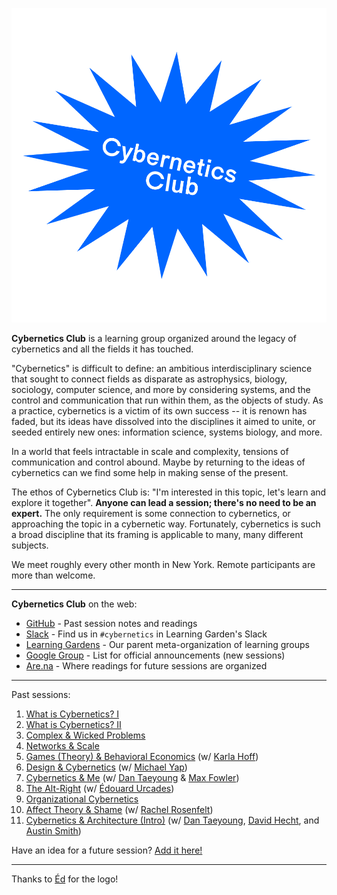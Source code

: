 ![](cc.png)

**Cybernetics Club** is a learning group organized around the legacy of cybernetics and all the fields it has touched.

"Cybernetics" is difficult to define: an ambitious interdisciplinary science that sought to connect fields as disparate as astrophysics, biology, sociology, computer science, and more by considering systems, and the control and communication that run within them, as the objects of study. As a practice, cybernetics is a victim of its own success -- it is renown has faded, but its ideas have dissolved into the disciplines it aimed to unite, or seeded entirely new ones: information science, systems biology, and more.

In a world that feels intractable in scale and complexity, tensions of communication and control abound. Maybe by returning to the ideas of cybernetics can we find some help in making sense of the present.

The ethos of Cybernetics Club is: "I'm interested in this topic, let's learn and explore it together". **Anyone can lead a session; there's no need to be an expert.** The only requirement is some connection to cybernetics, or approaching the topic in a cybernetic way. Fortunately, cybernetics is such a broad discipline that its framing is applicable to many, many different subjects.

We meet roughly every other month in New York. Remote participants are more than welcome.

---

**Cybernetics Club** on the web:

  - [GitHub](https://github.com/learning-gardens/cybernetics-club) \- Past session notes and readings
  - [Slack](https://lg-slack-automate.herokuapp.com/) \- Find us in `#cybernetics` in Learning Garden's Slack
  - [Learning Gardens](http://learning-gardens.co/) \- Our parent meta-organization of learning groups
  - [Google Group](https://groups.google.com/forum/#%21forum/cybernetics-club) \- List for official announcements (new sessions)
  - [Are.na](https://are.na/sam-hart/cybernetics-club) \- Where readings for future sessions are organized

---

Past sessions:

  1. [What is Cybernetics? I](https://github.com/learning-gardens/cybernetics-club/tree/master/reading/session-1)
  2. [What is Cybernetics? II](https://github.com/learning-gardens/cybernetics-club/tree/master/reading/session-2)
  3. [Complex & Wicked Problems](https://github.com/learning-gardens/cybernetics-club/tree/master/reading/session-3)
  4. [Networks & Scale](https://github.com/learning-gardens/cybernetics-club/tree/master/reading/session-4)
  5. [Games (Theory) & Behavioral Economics](https://github.com/learning-gardens/cybernetics-club/tree/master/reading/session-5) (w/ [Karla Hoff](http://www.worldbank.org/en/about/people/k/karla-hoff))
  6. [Design & Cybernetics](https://github.com/learning-gardens/cybernetics-club/tree/master/reading/session-6) (w/ [Michael Yap](https://twitter.com/michaelryap))
  7. [Cybernetics & Me](https://github.com/learning-gardens/cybernetics-club/tree/master/reading/session-7) (w/ [Dan Taeyoung](http://dantaeyoung.com/) & [Max Fowler](http://mfowler.info/))
  8. [The Alt-Right](https://www.are.na/francis-tseng/cc-8-cybernetics-of-the-alt-right) (w/ [Édouard Urcades](https://edouard.us/))
  9. [Organizational Cybernetics](https://www.are.na/francis-tseng/cc-9-organizational-cybernetics)
  10. [Affect Theory & Shame](https://www.are.na/rachel-rosenfelt/affect-theory-shame-cybernetics-final-readings) (w/ [Rachel Rosenfelt](https://twitter.com/rachelrosenfelt))
  11. [Cybernetics & Architecture (Intro)](https://www.are.na/dan-taeyoung/cybernetics-and-architecture-intro) (w/ [Dan Taeyoung](https://twitter.com/dantaeyoung), [David Hecht](https://twitter.com/wileycount), and [Austin Smith](https://twitter.com/_newcubes_))

Have an idea for a future session? [Add it here!](https://docs.google.com/document/d/18osKDgTjs2UYf_EEIT-Ee06ZjugYp-yG5LdqLiY_EVw/edit)

---

Thanks to [Éd](https://edouard.us/) for the logo!

